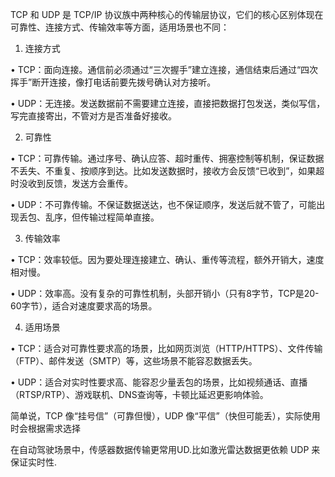TCP 和 UDP 是 TCP/IP 协议族中两种核心的传输层协议，它们的核心区别体现在可靠性、连接方式、传输效率等方面，适用场景也不同：

1. 连接方式

• TCP：面向连接。通信前必须通过“三次握手”建立连接，通信结束后通过“四次挥手”断开连接，像打电话前要先拨号确认对方接听。

• UDP：无连接。发送数据前不需要建立连接，直接把数据打包发送，类似写信，写完直接寄出，不管对方是否准备好接收。

2. 可靠性

• TCP：可靠传输。通过序号、确认应答、超时重传、拥塞控制等机制，保证数据不丢失、不重复、按顺序到达。比如发送数据时，接收方会反馈“已收到”，如果超时没收到反馈，发送方会重传。

• UDP：不可靠传输。不保证数据送达，也不保证顺序，发送后就不管了，可能出现丢包、乱序，但传输过程简单直接。

3. 传输效率

• TCP：效率较低。因为要处理连接建立、确认、重传等流程，额外开销大，速度相对慢。

• UDP：效率高。没有复杂的可靠性机制，头部开销小（只有8字节，TCP是20-60字节），适合对速度要求高的场景。

4. 适用场景

• TCP：适合对可靠性要求高的场景，比如网页浏览（HTTP/HTTPS）、文件传输（FTP）、邮件发送（SMTP）等，这些场景不能容忍数据丢失。

• UDP：适合对实时性要求高、能容忍少量丢包的场景，比如视频通话、直播（RTSP/RTP）、游戏联机、DNS查询等，卡顿比延迟更影响体验。

简单说，TCP 像“挂号信”（可靠但慢），UDP 像“平信”（快但可能丢），实际使用时会根据需求选择

在自动驾驶场景中，传感器数据传输更常用UD.比如激光雷达数据更依赖 UDP 来保证实时性.